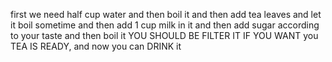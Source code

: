 first we need half cup water 
and then boil it
and then add tea leaves 
and let it boil sometime
and then add 1 cup milk in it
and then add sugar according to your taste
and then boil it
YOU SHOULD BE FILTER IT IF YOU WANT
you TEA IS READY,
and now you can DRINK it
